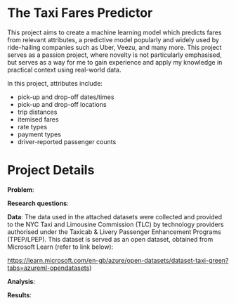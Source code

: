 # The Taxi Fares Predictor

This project aims to create a machine learning model which predicts fares from relevant attributes, a predictive model popularly and widely used by ride-hailing companies such as Uber, Veezu, and many more. This project serves as a passion project, where novelty is not particularly emphasised, but serves as a way for me to gain experience and apply my knowledge in practical context using real-world data.

In this project, attributes include:
- pick-up and drop-off dates/times
- pick-up and drop-off locations
- trip distances
- itemised fares
- rate types
- payment types
- driver-reported passenger counts

# Project Details

**Problem**:

**Research questions**:

**Data**: The data used in the attached datasets were collected and provided to the NYC Taxi and Limousine Commission (TLC) by technology providers authorised under the Taxicab & Livery Passenger Enhancement Programs (TPEP/LPEP). This dataset is served as an open dataset, obtained from Microsoft Learn (refer to link below):

https://learn.microsoft.com/en-gb/azure/open-datasets/dataset-taxi-green?tabs=azureml-opendatasets)

**Analysis**:

**Results**:


